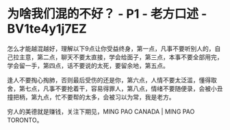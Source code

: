 # 为啥我们混的不好？ - P1 - 老方口述 - BV1te4y1j7EZ

怎么才能越混越好，理解以下9点让你受益终身，第一点，凡事不要听别人的，自己拉主意，第二点，聊天不要太直接，学会给面子，第三点，本事不要全部用完，学会留一手，第四点，话不要说的太死，要留余地，第五点。

逢人不要掏心掏肺，否则最后受伤的还是你，第六点，人情不要太泛滥，懂得取舍，第七点，凡事不要抢着干，容易得罪人，第八点，情绪不要随便录，会被小丑撞把柄，第九点，忙不要帮的太多，会被习以为常，我是老方。

穷人的美德就是赚钱，关注下期见，MING PAO CANADA | MING PAO TORONTO。

